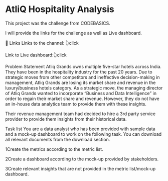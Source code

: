 # AtliQ Hospitality Analysis

This project was the challenge from CODEBASICS.

I will provide the links for the challenge as well as Live dashboard.

🔗 Links
Links to the channel: 👆click

Link to Live dashboard:👆click

Problem Statement
Atliq Grands owns multiple five-star hotels across India. They have been in the hospitality industry for the past 20 years. Due to strategic moves from other competitors and ineffective decision-making in management, Atliq Grands are losing its market share and revenue in the luxury/business hotels category. As a strategic move, the managing director of Atliq Grands wanted to incorporate “Business and Data Intelligence” in order to regain their market share and revenue. However, they do not have an in-house data analytics team to provide them with these insights.

Their revenue management team had decided to hire a 3rd party service provider to provide them insights from their historical data.

Task list
You are a data analyst who has been provided with sample data and a mock-up dashboard to work on the following task. You can download all relevant documents from the download section.

1Create the metrics according to the metric list.

2Create a dashboard according to the mock-up provided by stakeholders.

3Create relevant insights that are not provided in the metric list/mock-up dashboard.
